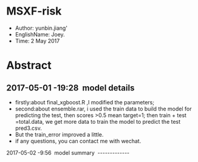 # MSXF-risk 
* Author: yunbin.jiang'
* EnglishName: Joey.
* Time: 2 May 2017
# Abstract  
  2017-05-01 -19:28
  model details
  --------------
*  firstly:about final_xgboost.R ,I modified the parameters;<br>
*  second:about ensemble.rar, i used the train data to build the model for predicting the test, then scores >0.5 mean target=1;
 then train + test =total.data, we get more data to train the model to predict the test pred3.csv.<br>
*  But the train_error improved a little.<br>
*  if any questions, you can contact me with wechat.<br>

  2017-05-02 -9:56
  model summary
  -------------
  
